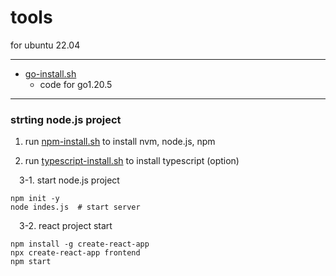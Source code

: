 # tools

for ubuntu 22.04

---

* [go-install.sh](docker-install.sh)
  - code for go1.20.5




---

### strting node.js project

1. run [npm-install.sh](npm-install.sh) to install nvm, node.js, npm


2. run [typescript-install.sh](typescript-install.sh) to install typescript (option)

  3-1. start node.js project
```
npm init -y
node indes.js  # start server
```

  3-2. react project start
  ```
npm install -g create-react-app
npx create-react-app frontend
npm start
```
